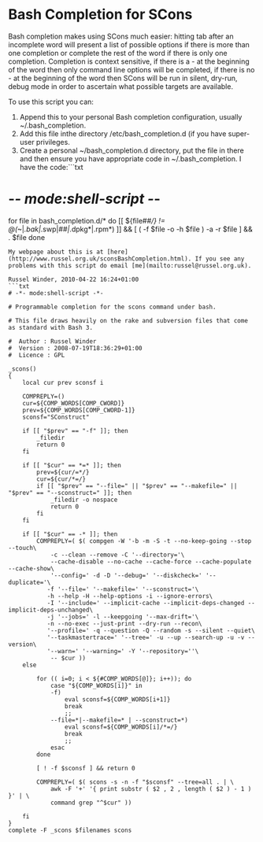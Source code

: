 

# Bash Completion for SCons

Bash completion makes using SCons much easier:  hitting tab after an incomplete word will present a list of possible options if there is more than one completion or complete the rest of the word if there is only one completion.  Completion is context sensitive, if there is a - at the beginning of the word then only command line options will be completed, if there is no - at the beginning of the word then SCons will be run in silent, dry-run, debug mode in order to ascertain what possible targets are available. 

To use this script you can: 

1. Append this to your personal Bash completion configuration, usually ~/.bash_completion. 
1. Add this file inthe directory /etc/bash_completion.d (if you have super-user privileges. 
1. Create a personal ~/bash_completion.d directory, put the file in there and then ensure you have appropriate code in ~/.bash_completion.  I have the code:```txt
# -*- mode:shell-script -*-
for file in bash_completion.d/*
do
    [[ ${file##*/} != @(*~|*.bak|*.swp|\#*\#|*.dpkg*|.rpm*) ]] &&
        [ \( -f $file -o -h $file \) -a -r $file ] &&
        . $file
done
```
My webpage about this is at [here](http://www.russel.org.uk/sconsBashCompletion.html). If you see any problems with this script do email [me](mailto:russel@russel.org.uk). 

Russel Winder, 2010-04-22 16:24+01:00
```txt
# -*- mode:shell-script -*-

# Programmable completion for the scons command under bash.

# This file draws heavily on the rake and subversion files that come as standard with Bash 3.

#  Author : Russel Winder
#  Version : 2008-07-19T18:36:29+01:00
#  Licence : GPL

_scons()
{
    local cur prev sconsf i

    COMPREPLY=()
    cur=${COMP_WORDS[COMP_CWORD]}
    prev=${COMP_WORDS[COMP_CWORD-1]}
    sconsf="SConstruct"

    if [[ "$prev" == "-f" ]]; then
        _filedir
        return 0
    fi

    if [[ "$cur" == *=* ]]; then
        prev=${cur/=*/}
        cur=${cur/*=/}
        if [[ "$prev" == "--file=" || "$prev" == "--makefile=" || "$prev" == "--sconstruct=" ]]; then
            _filedir -o nospace
            return 0
        fi
    fi

    if [[ "$cur" == -* ]]; then
        COMPREPLY=( $( compgen -W '-b -m -S -t --no-keep-going --stop --touch\
            -c --clean --remove -C '--directory='\
            --cache-disable --no-cache --cache-force --cache-populate --cache-show\
            '--config=' -d -D '--debug=' '--diskcheck=' '--duplicate='\
           -f '--file=' '--makefile=' '--sconstruct='\
           -h --help -H --help-options -i --ignore-errors\
           -I '--include=' --implicit-cache --implicit-deps-changed --implicit-deps-unchanged\
           -j '--jobs=' -l --keepgoing '--max-drift='\
           -n --no-exec --just-print --dry-run --recon\
           '--profile=' -q --question -Q --random -s --silent --quiet\
           '--taskmastertrace=' '--tree=' -u --up --search-up -u -v --version\
           '--warn=' '--warning=' -Y '--repository=''\
            -- $cur ))
    else

        for (( i=0; i < ${#COMP_WORDS[@]}; i++)); do
            case "${COMP_WORDS[i]}" in
            -f)
                eval sconsf=${COMP_WORDS[i+1]}
                break
                ;;
            --file=*|--makefile=* | --sconstruct=*)
                eval sconsf=${COMP_WORDS[i]/*=/}
                break
                ;;
            esac
        done

        [ ! -f $sconsf ] && return 0

        COMPREPLY=( $( scons -s -n -f "$sconsf" --tree=all . | \
            awk -F '+' '{ print substr ( $2 , 2 , length ( $2 ) - 1 ) }' | \
            command grep "^$cur" ))

    fi
}
complete -F _scons $filenames scons
```